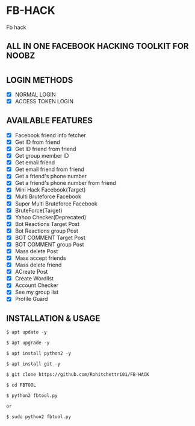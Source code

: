 # FB-HACK
Fb hack
## ALL IN ONE FACEBOOK HACKING TOOLKIT FOR NOOBZ
#
## LOGIN METHODS
- [x] NORMAL LOGIN
- [x] ACCESS TOKEN LOGIN

## AVAILABLE FEATURES
- [x] Facebook friend info fetcher
- [x] Get ID from friend
- [x] Get ID friend from friend
- [x] Get group member ID
- [x] Get email friend
- [x] Get email friend from friend
- [x] Get a friend's phone number
- [x] Get a friend's phone number from friend
- [x] Mini Hack Facebook(Target)
- [x] Multi Bruteforce Facebook
- [x] Super Multi Bruteforce Facebook
- [x] BruteForce(Target)
- [x] Yahoo Checker(Deprecated)
- [x] Bot Reactions Target Post
- [x] Bot Reactions group Post
- [x] BOT COMMENT Target Post
- [x] BOT COMMENT group Post
- [x] Mass delete Post
- [x] Mass accept friends
- [x] Mass delete friend
- [x] ACreate Post
- [x] Create Wordlist
- [x] Account Checker 
- [x] See my group list
- [x] Profile Guard

## INSTALLATION & USAGE

    $ apt update -y
    
    $ apt upgrade -y
    
    $ apt install python2 -y
    
    $ apt install git -y

    $ git clone https://github.com/Rohitchettri01/FB-HACK
    
    $ cd FBTOOL

    $ python2 fbtool.py
    
    or
    
    $ sudo python2 fbtool.py
#
